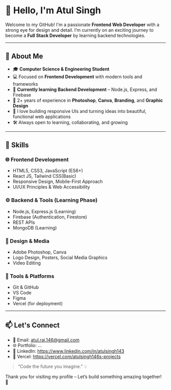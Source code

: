 # 👋 Hello, I'm Atul Singh

Welcome to my GitHub! I'm a passionate **Frontend Web Developer** with a strong eye for design and detail. I’m currently on an exciting journey to become a **Full Stack Developer** by learning backend technologies.

---

## 🚀 About Me

- 🎓 **Computer Science & Engineering Student**
- 💻 Focused on **Frontend Development** with modern tools and frameworks
- 🌱 **Currently learning Backend Development** – Node.js, Express, and Firebase
- 🎨 2+ years of experience in **Photoshop**, **Canva**, **Branding**, and **Graphic Design**
- 🧩 I love building responsive UIs and turning ideas into beautiful, functional web applications
- 🛠 Always open to learning, collaborating, and growing

---

## 💼 Skills

### 🌐 Frontend Development
- HTML5, CSS3, JavaScript (ES6+)
- React JS, Tailwind CSS(Basic)
- Responsive Design, Mobile-First Approach
- UI/UX Principles & Web Accessibility

### ⚙️ Backend & Tools (Learning Phase)
- Node.js, Express.js (Learning)
- Firebase (Authentication, Firestore)
- REST APIs
- MongoDB (Learning)

### 🎨 Design & Media
- Adobe Photoshop, Canva
- Logo Design, Posters, Social Media Graphics
- Video Editing

### 🧰 Tools & Platforms
- Git & GitHub
- VS Code
- Figma
- Vercel (for deployment)

---

## 📫 Let's Connect

- 📩 Email: atul.raj.146@gmail.com
- 🌐 Portfolio: ... 
- 🔗 LinkedIn: https://www.linkedin.com/in/atulsingh143
- 🔗 Vercel: https://vercel.com/atulsingh146s-projects

> “Code the future you imagine.” 💡

Thank you for visiting my profile – Let’s build something amazing together! 🚀
